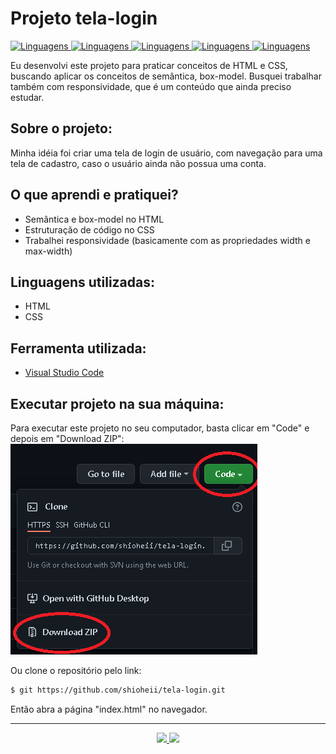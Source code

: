 # Projeto tela-login

<a href="https://github.com/shioheii">
  <img alt="Linguagens" src="https://img.shields.io/badge/autor-Bruno%20Shiohei%20Kinoshita%20do%20Nascimento-DB3833">
</a>
<a href="#">
  <img alt="Linguagens" src="https://img.shields.io/github/stars/shioheii/tela-login?color=DB3833">
</a>
<a href="#">
  <img alt="Linguagens" src="https://img.shields.io/github/last-commit/shioheii/tela-login?color=DB3833">
</a>
<a href="#">
  <img alt="Linguagens" src="https://img.shields.io/github/languages/count/shioheii/tela-login?color=DB3833">
</a>
<a href="#">
  <img alt="Linguagens" src="https://img.shields.io/github/languages/code-size/shioheii/tela-login?color=DB3833">
</a><br />

Eu desenvolvi este projeto para praticar conceitos de HTML e CSS, buscando aplicar os conceitos de semântica, box-model. Busquei trabalhar também com responsividade, que é um conteúdo que ainda preciso estudar.

## Sobre o projeto:

Minha idéia foi criar uma tela de login de usuário, com navegação para uma tela de cadastro, caso o usuário ainda não possua uma conta.

## O que aprendi e pratiquei?

- Semântica e box-model no HTML
- Estruturação de código no CSS
- Trabalhei responsividade (basicamente com as propriedades width e max-width)

## Linguagens utilizadas:

- HTML
- CSS

## Ferramenta utilizada:

- [Visual Studio Code](https://code.visualstudio.com/)

## Executar projeto na sua máquina:

Para executar este projeto no seu computador, basta clicar em "Code" e depois em "Download ZIP":
<img src="src/img/download_repositorio.png">

Ou clone o repositório pelo link:

```bash
$ git https://github.com/shioheii/tela-login.git
```

Então abra a página "index.html" no navegador.

---

<p align="center">
  <a alt="Bruno Shiohei Kinoshita do Nascimento Linkedin" href="https://www.linkedin.com/in/bruno-shiohei/">
    <img src="https://img.shields.io/badge/LinkedIn-Bruno%20Shiohei%20Kinoshita%20do%20Nascimento-blue?logo=linkedin">
  </a>
  <a alt="Bruno Shiohei Kinoshita do Nascimento GitHub" href="https://github.com/shioheii">
    <img src="https://img.shields.io/badge/GitHub-shioheii-lightgrey?logo=github">
  </a>
</p>
